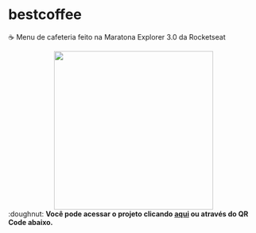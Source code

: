 # bestcoffee
:coffee: Menu de cafeteria feito na Maratona Explorer 3.0 da Rocketseat<br>
 
<div align="center">
<img width="320px" src="https://user-images.githubusercontent.com/91560661/183924630-f67ade9b-dc52-4fab-a3c7-8348553aa53d.jpeg">
</div>

<div>
:doughnut: <strong>Você pode acessar o projeto clicando <a href="https://admirable-churros-ba9288.netlify.app" target="_blank">aqui</a> ou através do QR Code abaixo.

</div>

